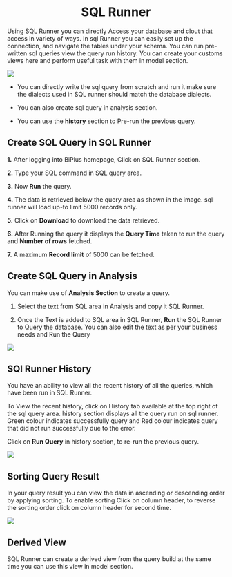 
<center><h1>SQL Runner </h1></center>

Using SQL Runner you can directly Access your database and clout that access in variety of ways. In sql Runner you can easily set up the connection, and navigate the tables under your schema. You can run pre-written sql queries view the query run history. You can create your customs views here and perform useful task with them in model section.  

![
](https://raw.githubusercontent.com/sv18042016/fp1/532dd8b61e94d1e08fe0b89afa6a5961336e8ad2/images/sql_ru.png)

- You can directly write the sql query from scratch and run it make sure the dialects used in SQL runner should match the database dialects. 

- You can also create sql query in analysis section. 

- You can use the **history** section to Pre-run the previous query.

## Create SQL Query in SQL Runner

**1.** After logging into BiPlus homepage, Click on SQL Runner section.

**2.**  Type your SQL command in SQL query area.

**3.**  Now **Run** the query.

**4.** The data is retrieved below the query area as shown in the image. sql runner will load up-to limit 5000 records only.

**5.** Click on **Download** to download the data retrieved.

**6.** After Running the query it displays the **Query Time** taken to run the query and **Number of rows** fetched.

**7.** A maximum **Record limit** of 5000 can be fetched.

## Create SQL Query in Analysis

You can make use of **Analysis Section** to create a query.

1. Select the text from SQL area in Analysis and copy it SQL Runner.

2. Once the Text is added to SQL area in SQL Runner, **Run** the SQL Runner to Query the database. You can also edit the text as per your business needs and Run the Query




![
](https://raw.githubusercontent.com/sv18042016/fp1/ce8e9fc79b080f9de55ebc3627f8c1f071efd6d5/images/sql_runner.png)


## SQl Runner History

You have an ability to view all the recent history of all the queries, which have been run in SQL Runner.

To View the recent history, click on History tab available at the top right of the sql query area. history section displays all the query run on sql runner. Green colour indicates successfully query and Red colour indicates query that did not run successfully due to the error.  

Click on **Run Query** in history section, to re-run the previous query.

![
](https://raw.githubusercontent.com/sv18042016/fp1/5c48d711bf5f6b900a47397cc60d54a507bf0b2b/images/sql_history.png)

## Sorting Query Result

In your query result you can view the data in ascending or descending order by applying sorting. To enable sorting Click on column header, to reverse the sorting order click on column header for second time.

![
](https://raw.githubusercontent.com/sv18042016/fp1/5f2f6b7d5ed9daf4222fd8da2636ecabbe2cabcd/images/sort_sql.png)


## Derived View

SQL Runner can create a derived view from the query build at the same time you can use this view in model section.
<!--stackedit_data:
eyJoaXN0b3J5IjpbLTg4NzU4NjMzNiwtNDEzODU0NzgsMTU4Nz
U0MTc5MywxNjIzODM1NTQ0LDU2OTc2MTYsNTk1NzUxOTQ4LDU5
NjkxNTc5NCwtNjk2MzQ3OTc3LDE2Mjc3MDAzNDcsNzYzOTgwND
IyLDE1NzUwMzgxOTMsLTE2NDQ1MzAxMjMsNDQxMzA2NzIzLC05
NjM4NjI5MTksLTIzMDk3OTAzMywxNDQ4Nzc5NTk1LDExMjM4NT
cwMjEsNDA2NzA1NTMzLDQzMTk5NjE3NiwtMTUzMTA5ODIwMV19

-->